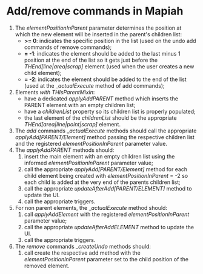 # Add/remove commands in Mapiah

1. The _elementPositionInParent_ parameter determines the position at which the new element will be inserted in the parent's children list:
    * **\>= 0**: indicates the specific position in the list (used on the undo add commands of remove commands);
    * **= -1**: indicates the element should be added to the last minus 1 position at the end of the list so it gets just before the _THEnd[line|area|scrap]_ element (used when the user creates a new child element);
    * **= -2**: indicates the element should be added to the end of the list (used at the __actualExecute_ method of add commands);
1. Elements _with THIsParentMixin_:
    * have a dedicated _applyAddPARENT_ method which inserts the PARENT element with an empty children list;
    * have a _childrenList_ property so its children list is properly populated;
    * the last element of the _childrenList_ should be the appropriate _THEnd[area|line|point|scrap]_ element.
1. The _add_ commands __actualExecute_ methods should call the appropriate _applyAdd[PARENT/Element]_ method passing the respective children list and the registered _elementPositionInParent_ parameter value.
1. The _applyAddPARENT_ methods should:
    1. insert the main element with an empty children list using the informed _elementPositionInParent_ parameter value;
    1. call the appropriate _applyAdd[PARENT/Element]_ method for each child element being created with _elementPositionInParent_ = -2 so each child is added at the very end of the parents children list;
    1. call the appropriate _updateAfterAdd[PARENT/ELEMENT]_ method to update the UI.
    1. call the appropriate triggers.
1. For non parent elements, the __actualExecute_ method should:
    1. call _applyAddElement_ with the registered _elementPositionInParent_ parameter value;
    1. call the appropriate _updateAfterAddELEMENT_ method to update the UI.
    1. call the appropriate triggers.
1. The _remove_ commands __createUndo_ methods should:
    1. call create the respective add method with the _elementPositionInParent_ parameter set to the child position of the removed element.

